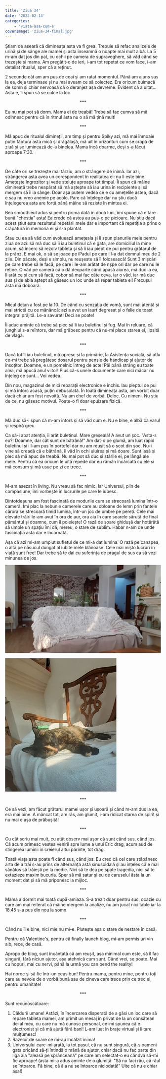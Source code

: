 ```yaml
---
title: 'Ziua 34'
date: '2022-02-14'
categories:
    - 'viata-asa-cum-e'
coverImage: 'ziua-34-final.jpg'
---
```


Știam de aseară că dimineața asta va fi grea. Trebuie să refac analizele de urină și de sânge ale mamei și asta înseamnă o noapte mai mult albă. La 5 m-am dat jos din pat, cu ochii pe camera de supraveghere, să văd când se trezește și mama. Am pregătit-o de ieri, i-am tot repetat ce vom face, i-am detaliat ritualul, sper că a reținut.

2 secunde cât am am pus de ceai și am ratat momentul. Până am ajuns sus la ea, deja terminase și nu mai aveam ce să colectez. Era oricum buimacă de somn și chiar nervoasă că o deranjez așa devreme. Evident că a uitat… Asta e, îi spun să se culce la loc.

<p style="text-align: center;">***</p>

Eu nu mai pot să dorm. Mama ei de treabă! Trebe să fac cumva să mă odihnesc pentru că în ritmul ăsta nu o să mă țină mult!

<p style="text-align: center;">***</p>

Mă apuc de ritualul dimineții, am timp și pentru Spiky azi, mă mai înmoaie puțin făptura asta mică și drăgălașă, mă uit în orizonturi cum se crapă de ziuă și se luminează de-a binelea. Mama încă doarme, deși s-a făcut aproape 7:30.

<p style="text-align: center;">***</p>

De câte ori se trezește mai târziu, am o strângere de inimă. Iar azi, strângerea asta avea un corespondent în realitatea ei: nu îi este bine. Amețește îngrozitor și vede steluțe aproape tot timpul. Îi spun că mâine dimineață trebe neapărat să mă aștepte să iau urina în recipiente și să mergem să îi ia sânge. Doar așa putem vedea ce e cu amețelile astea, dacă e sau nu vreo anemie pe acolo. Pare că înțelege dar nu știu dacă înțelegerea asta are forță până mâine să reziste în mintea ei.

Bea smoothieul adus și pentru prima dată în două luni, îmi spune că e tare bună "chestia" asta! Ea crede că astea au pus-o pe picioare. Nu știu dacă acest știut este rezultatul repetării mele dar e important că repetiția a prins o crăpătură în memoria ei și s-a plantat.

Stau cu ea să văd cum evoluează amețeala și îi spun planurile mele pentru ziua de azi: să mă duc să îi iau buletinul că e gata, are domiciliul la mine acum, să încerc să rezolv tableta și să îi iau piept de pui pentru grătarul de la prânz. E mai ok, o să se joace pe iPadul pe care i l-a dat domnul meu de 2 zile. Din păcate, deși e simplu, nu reușeste să îl folosească! Sunt 3 mișcări pe care trebe să le facă, pe care i le-am arătat de nșpe ori dar pe care nu le reține. O văd pe cameră că o dă deoparte când apasă aiurea, mă duc la ea, îi arăt ce și cum să facă, cobor să mai fac câte ceva, iar o văd, iar mă duc sus și de abia aștept să găsesc un loc unde să repar tableta ei! Frecușul ăsta mă doboară.

<p style="text-align: center;">***</p>

Micul dejun a fost pe la 10. De când cu senzația de vomă, sunt mai atentă și mai strictă cu ce mănâncă: azi a avut un iaurt degresat și o felie de toast integral prăjită. Le-a savurat! Deci se poate!

Îi aduc aminte că trebe să plec să îi iau buletinul și fug. Mai în reluare, că junghiul s-a reîntors, dar mă grăbesc pentru că nu-mi place starea ei, lipsită de vlagă.

<p style="text-align: center;">***</p>

Dacă tot îi iau buletinul, mă opresc și la primărie, la Asistența socială, să aflu ce-mi trebe să pregătesc dosarul pentru pensie de handicap și ajutor de însoțitor. Doamne, e un pomelnic întreg de acte! Păi până strâng eu toate alea, mă apucă anul viitor! Plus că-s unele documente care nici măcar nu înțeleg ce sunt... Voi vedea.

Din nou, magazinul de mici reparații electronice e închis. Iau pieptul de pui și mă întorc acasă, puțin debusolată. În toată dimineața asta, am vorbit doar dacă chiar am fost nevoită. Nu am chef de vorbă. Deloc. Cu nimeni. Nu știu de ce, nu găsesc motivul. Poate-o fi doar epuizare fizică.

<p style="text-align: center;">***</p>

Mă duc să-i spun că m-am întors și să văd cum e. Nu e bine, e albă ca varul și respiră greu.

Ca să-i abat atenția, îi arăt buletinul. Mare greșeală! A avut un șoc. "Asta-s eu?! Doamne, dar cât sunt de bătrână!" Am dat-o pe glumă, am luat rapid buletinul și i l-am pus în portofel dar nu am reușit să o scot din șoc. Nu-i vine să creadă că e bătrână, îi văd în ochi uluirea și mă doare. Sunt lașă și plec să mă apuc de treabă. Nu mai pot să duc și stările ei, pe lângă ale mele. Pentru că ea oricum le uită repede dar eu rămân încărcată cu ele și mă consum și mă usuc pe zi ce trece.

<p style="text-align: center;">***</p>

M-am așezat în living. Nu vreau să fac nimic. Iar Universul, plin de compasiune, îmi vorbește în lucrurile pe care le iubesc.

Dintotdeauna am fost fascinată de modurile cum se strecoară lumina într-o cameră. Îmi plac la nebunie camerele care au obloane de lemn prin fantele cărora se strecoară timid lumina, într-un joc de umbre pe pereți. Cele mai elevate trăiri le-am avut în ora de aur, ora aia în care soarele sărută de final pământul și doamne, cum îl poleiește! O rază de soare ghidușă dar hotărâtă să umple un spațiu îmi dă, mereu, o stare de sublim. Habar n-am de unde fascinația asta dar e încarnată.

Așa că azi mi-am umplut sufletul de ce mi-a dat lumina. O rază pe canapea, o alta pe năsucul dungat al iubite mele blănoase. Cele mai mișto lucruri în viață sunt free! Dar trebe să te dai cu suferința de pragul de sus ca să vezi minunea de jos.

![](images/living-raza-soare-1024x576.jpg)

![](images/spiky-raza-soare.jpg)

<p style="text-align: center;">***</p>

Ce să vezi, am făcut grătarul mamei ușor și ușoară și când m-am dus la ea, era mai bine. A mâncat tot, am râs, am glumit, i-am ridicat starea de spirit și nu mai e așa de prăbușită!

<p style="text-align: center;">***</p>

Cu cât scriu mai mult, cu atât observ mai ușor că sunt când sus, când jos. Că acum primesc vestea venirii spre lume a unui Eric drag, acum aud de stingerea luminii în creierul altui părinte, tot drag.

Toată viața asta poate fi când sus, când jos. Eu cred că cei care stăpânesc arta de a trăi s-au prins de alternanța asta sinusoidală și au înțeles că e mai sănătos să trăiești pe la medie. Nici să te dea pe spate tragedia, nici să te extazieze maxim bucuria. Sper să mă satur și eu de caruselul ăsta la un moment dat și să mă priponesc la mijloc.

<p style="text-align: center;">***</p>

Mama a dormit mai toată după-amiaza. S-a trezit doar pentru suc, ocazie cu care am mai reiterat că mâine mergem la analize, nu am jucat nici table iar la 18.45 s-a pus din nou la somn.

<p style="text-align: center;">***</p>

Când nu îi e bine, nici mie nu mi-e. Plutește așa o stare de nestare în casă.

Pentru că Valentine's, pentru că finally launch blog, mi-am permis un vin alb, rece, de casă.

Apropo de blog, sunt încântată că am reușit, așa minimal cum este, să îl fac singură, fără niciun ajutor, așa atehnică cum sunt. Când vrei, se poate. Mai cu hopuri, mai cu nervi, până la urmă you can bend the reality!

Hai noroc și să fie într-un ceas bun! Pentru mama, pentru mine, pentru toți care au nevoie de o vorbă bună sau de cineva care trece prin ce trec ei, pentru umanitate!

<p style="text-align: center;">***</p>

Sunt recunoscătoare:

1. Căldurii umane! Astăzi, în încercarea disperată de a găsi un loc care să repare tableta mamei, am primit un mesaj în privat de la un consătean de-al meu, cu care nu mă cunosc personal, ce-mi spunea că e electronist și că mă ajută fără bani! L-am luat în brațe virtual și îi tare mulțumesc!
2. Razelor de soare ce mi-au încălzit inima!
3. Universului care-mi arată, la tot pasul, că nu sunt singură, că-s oameni gata oricând să-ți întindă o mână de ajutor, chiar dacă nu fac parte din liga aia "aleasă pe sprânceană" pe care am selectat-o eu cândva să-mi fie aproape! (asta mi-a adus aminte de o glumiță: "Să nu faci rău, că răul se întoarce. Fă bine, că ăla nu se întoarce niciodată!" Uite că nu e chiar așa!)
